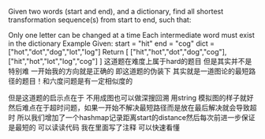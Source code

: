 Given two words (start and end), and a dictionary, find all shortest transformation sequence(s) from start to end, such that:

Only one letter can be changed at a time
Each intermediate word must exist in the dictionary
Example
Given:
start = "hit"
end = "cog"
dict = ["hot","dot","dog","lot","log"]
Return
  [
    ["hit","hot","dot","dog","cog"],
    ["hit","hot","lot","log","cog"]
  ]
  这道题在难度上属于hard的题目 但是其实并不是特别难 一开始我的方向就是正确的 即这道题的伪装下 其实就是一道图论的最短路径的题目！和六度问题是有一定相似度的 
 
 但是这道题的启示点在于 不用成图也可以做深搜回溯 用string 模拟图的样子就好 然后难点在于超时问题，如果一开始不解决最短路径而是放在最后解决就会导致超时
所以我们增加了一个hashmap记录距离start的distance然后每次前进一步保证是最短的 可以读读代码 我在里面写了注释 可以快速看懂
